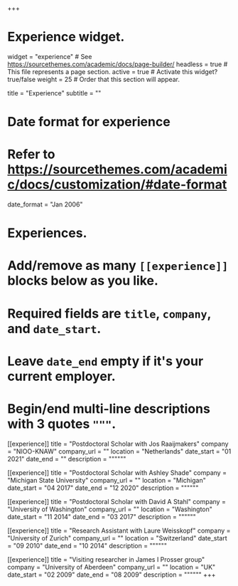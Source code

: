 +++
# Experience widget.
widget = "experience"  # See https://sourcethemes.com/academic/docs/page-builder/
headless = true  # This file represents a page section.
active = true  # Activate this widget? true/false
weight = 25  # Order that this section will appear.

title = "Experience"
subtitle = ""

# Date format for experience
#   Refer to https://sourcethemes.com/academic/docs/customization/#date-format
date_format = "Jan 2006"

# Experiences.
#   Add/remove as many `[[experience]]` blocks below as you like.
#   Required fields are `title`, `company`, and `date_start`.
#   Leave `date_end` empty if it's your current employer.
#   Begin/end multi-line descriptions with 3 quotes `"""`.
[[experience]]
  title = "Postdoctoral Scholar with Jos Raaijmakers"
  company = "NIOO-KNAW"
  company_url = ""
  location = "Netherlands"
  date_start = "01 2021"
  date_end = ""
  description = """"""

[[experience]]
  title = "Postdoctoral Scholar with Ashley Shade"
  company = "Michigan State University"
  company_url = ""
  location = "Michigan"
  date_start = "04 2017"
  date_end = "12 2020"
  description = """"""

[[experience]]
  title = "Postdoctoral Scholar with David A Stahl"
  company = "University of Washington"
  company_url = ""
  location = "Washington"
  date_start = "11 2014"
  date_end = "03 2017"
  description = """"""

[[experience]]
  title = "Research Assistant with Laure Weisskopf"
  company = "University of Zurich"
  company_url = ""
  location = "Switzerland"
  date_start = "09 2010"
  date_end = "10 2014"
  description = """"""

[[experience]]
  title = "Visiting researcher in James I Prosser group"
  company = "University of Aberdeen"
  company_url = ""
  location = "UK"
  date_start = "02 2009"
  date_end = "08 2009"
  description = """"""
+++
